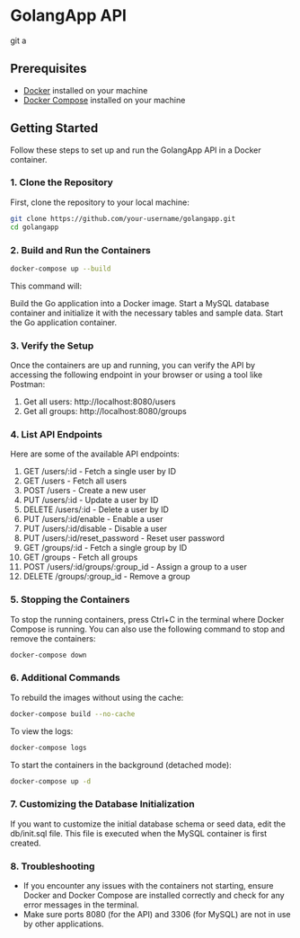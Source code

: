 # GolangApp API

git a

## Prerequisites

- [Docker](https://www.docker.com/get-started) installed on your machine
- [Docker Compose](https://docs.docker.com/compose/install/) installed on your machine

## Getting Started

Follow these steps to set up and run the GolangApp API in a Docker container.

### 1. Clone the Repository

First, clone the repository to your local machine:

```bash
git clone https://github.com/your-username/golangapp.git
cd golangapp
```

### 2. Build and Run the Containers
```bash
docker-compose up --build
```

This command will:

Build the Go application into a Docker image.
Start a MySQL database container and initialize it with the necessary tables and sample data.
Start the Go application container.

### 3. Verify the Setup
Once the containers are up and running, you can verify the API by accessing the following endpoint in your browser or using a tool like Postman:

1. Get all users: http://localhost:8080/users
2. Get all groups: http://localhost:8080/groups

### 4. List API Endpoints
Here are some of the available API endpoints:

1. GET /users/:id - Fetch a single user by ID
2. GET /users - Fetch all users
3. POST /users - Create a new user
4. PUT /users/:id - Update a user by ID
5. DELETE /users/:id - Delete a user by ID
6. PUT /users/:id/enable - Enable a user
7. PUT /users/:id/disable - Disable a user
8. PUT /users/:id/reset_password - Reset user password
9. GET /groups/:id - Fetch a single group by ID
10. GET /groups - Fetch all groups
11. POST /users/:id/groups/:group_id - Assign a group to a user
12. DELETE /groups/:group_id - Remove a group

### 5. Stopping the Containers
To stop the running containers, press Ctrl+C in the terminal where Docker Compose is running. You can also use the following command to stop and remove the containers:

```bash
docker-compose down
```

### 6. Additional Commands
To rebuild the images without using the cache:
```bash
docker-compose build --no-cache
```

To view the logs:
```bash
docker-compose logs
```

To start the containers in the background (detached mode):
```bash
docker-compose up -d
```

### 7. Customizing the Database Initialization
If you want to customize the initial database schema or seed data, edit the db/init.sql file. This file is executed when the MySQL container is first created.

### 8. Troubleshooting
- If you encounter any issues with the containers not starting, ensure Docker and Docker Compose are installed correctly and check for any error messages in the terminal.
- Make sure ports 8080 (for the API) and 3306 (for MySQL) are not in use by other applications.
